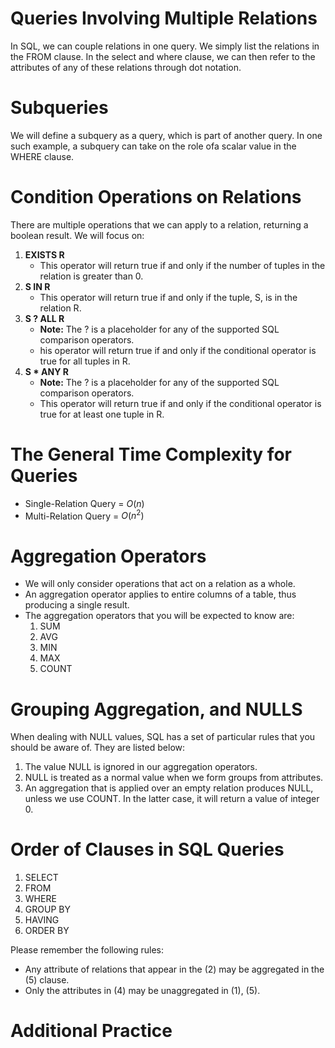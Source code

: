 # Queries Involving Multiple Relations

In SQL, we can couple relations in one query. We simply list the relations in the FROM clause. 
In the select and where clause, we can then refer to the attributes of any of these relations through dot notation. 

# Subqueries 

We will define a subquery as a query, which is part of another query. 
In one such example, a subquery can take on the role ofa scalar value in the WHERE clause.

# Condition Operations on Relations 

There are multiple operations that we can apply to a relation, returning a boolean result. We will focus on:

1. **EXISTS R**
    - This operator will return true if and only if the number of tuples in the relation is greater than 0.   
2. **S IN R**
    - This operator will return true if and only if the tuple, S, is in the relation R.
3. **S ? ALL R**
    - **Note:** The ? is a placeholder for any of the supported SQL comparison operators.
    - his operator will return true if and only if the conditional operator is true for all tuples in R.
4. **S * ANY R**
    - **Note:** The ? is a placeholder for any of the supported SQL comparison operators.
    - This operator will return true if and only if the conditional operator is true for at least one tuple in R.

# The General Time Complexity for Queries
- Single-Relation Query = $O(n)$
- Multi-Relation Query = $O(n^2)$

# Aggregation Operators 
- We will only consider operations that act on a relation as a whole. 
- An aggregation operator applies to entire columns of a table, thus producing a single result.
- The aggregation operators that you will be expected to know are:
    1. SUM
    2. AVG
    3. MIN
    4. MAX
    5. COUNT 

# Grouping Aggregation, and NULLS
When dealing with NULL values, SQL has a set of particular rules that you should be aware of. They are listed below:
1. The value NULL is ignored in our aggregation operators.
2. NULL is treated as a normal value when we form groups from attributes.
3. An aggregation that is applied over an empty relation produces NULL, unless we use COUNT. In the latter case, it will return a value of integer 0.

# Order of Clauses in SQL Queries 
1. SELECT
2. FROM
3. WHERE
4. GROUP BY 
5. HAVING 
6. ORDER BY 

Please remember the following rules:
- Any attribute of relations that appear in the (2) may be aggregated in the (5) clause.
- Only the attributes in (4) may be unaggregated in (1), (5).

# Additional Practice
